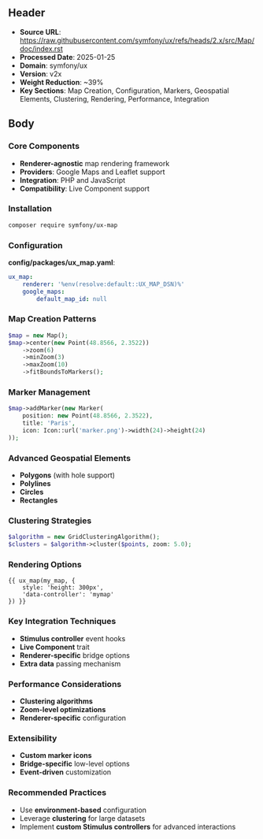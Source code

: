 ## Header
- **Source URL**: https://raw.githubusercontent.com/symfony/ux/refs/heads/2.x/src/Map/doc/index.rst
- **Processed Date**: 2025-01-25
- **Domain**: symfony/ux
- **Version**: v2x
- **Weight Reduction**: ~39%
- **Key Sections**: Map Creation, Configuration, Markers, Geospatial Elements, Clustering, Rendering, Performance, Integration

## Body

### Core Components
- **Renderer-agnostic** map rendering framework
- **Providers**: Google Maps and Leaflet support
- **Integration**: PHP and JavaScript
- **Compatibility**: Live Component support

### Installation
```bash
composer require symfony/ux-map
```

### Configuration
**config/packages/ux_map.yaml**:
```yaml
ux_map:
    renderer: '%env(resolve:default::UX_MAP_DSN)%'
    google_maps:
        default_map_id: null
```

### Map Creation Patterns
```php
$map = new Map();
$map->center(new Point(48.8566, 2.3522))
    ->zoom(6)
    ->minZoom(3)
    ->maxZoom(10)
    ->fitBoundsToMarkers();
```

### Marker Management
```php
$map->addMarker(new Marker(
    position: new Point(48.8566, 2.3522),
    title: 'Paris',
    icon: Icon::url('marker.png')->width(24)->height(24)
));
```

### Advanced Geospatial Elements
- **Polygons** (with hole support)
- **Polylines**
- **Circles**
- **Rectangles**

### Clustering Strategies
```php
$algorithm = new GridClusteringAlgorithm();
$clusters = $algorithm->cluster($points, zoom: 5.0);
```

### Rendering Options
```twig
{{ ux_map(my_map, { 
    style: 'height: 300px', 
    'data-controller': 'mymap' 
}) }}
```

### Key Integration Techniques
- **Stimulus controller** event hooks
- **Live Component** trait
- **Renderer-specific** bridge options
- **Extra data** passing mechanism

### Performance Considerations
- **Clustering algorithms**
- **Zoom-level optimizations**
- **Renderer-specific** configuration

### Extensibility
- **Custom marker icons**
- **Bridge-specific** low-level options
- **Event-driven** customization

### Recommended Practices
- Use **environment-based** configuration
- Leverage **clustering** for large datasets
- Implement **custom Stimulus controllers** for advanced interactions